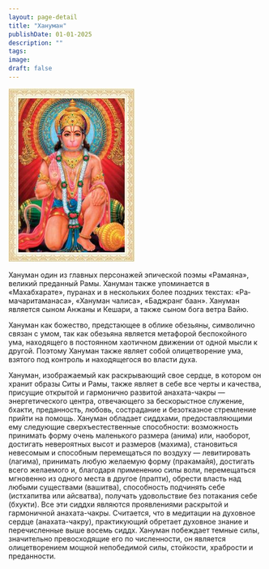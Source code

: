 ```yaml
---
layout: page-detail
title: "Хануман"
publishDate: 01-01-2025
description: ""
tags:
image:
draft: false
---
```


![Хануман](/upload/iblock/7fb/7fbfd44a0517eb8d6fd7e403667a1f5f.jpg "Хануман") 

 Хануман один из главных персонажей эпической поэмы «Рамаяна», великий преданный Рамы. Хануман также упоминается в «Махабхарате», пуранах и в нескольких более поздних текстах: «Ра­мачаритаманаса», «Хануман чалиса», «Баджранг баан». Хануман является сыном Анжаны и Кешари, а также сыном бога ветра Вайю.

 Хануман как божество, предстающее в облике обе­зьяны, символично связан с умом, так как обезьяна является метафорой беспокойного ума, находящего в постоянном хаотичном движении от одной мысли к другой. Поэтому Хануман также являет собой оли­цетворение ума, взятого под контроль и находяще­гося во власти духа.

 Хануман, изображаемый как раскрывающий свое сердце, в котором он хранит образы Ситы и Рамы, также являет в себе все черты и качества, присущие открытой и гармонично развитой анахата-чакры — энергетического центра, отвечающего за беско­рыстное служение, бхакти, преданность, любовь, сострадание и безотказное стремление прийти на помощь. Хануман обладает сиддхами, предостав­ляющими ему следующие сверхъестественные спо­собности: возможность принимать форму очень маленького размера (анима) или, наоборот, дости­гать невероятных высот и размеров (махима), ста­новиться невесомым и способным перемещаться по воздуху — левитировать (лагима), принимать любую желаемую форму (пракамайя), достигать всего жела­емого и, благодаря применению силы воли, переме­щаться мгновенно из одного места в другое (прапти), обрести власть над любыми существами (вашитва), способность подчинять себе (истхапитва или ай­сватва), получать удовольствие без потакания себе (бхукти). Все эти сиддхи являются проявлениями раскрытой и гармоничной анахата-чакры. Счита­ется, что в медитации на духовное сердце (анаха­та-чакру), практикующий обретает духовное знание и перечисленные выше восемь сиддх. Хануман по­беждает темные силы, значительно превосходящие его по численности, он является олицетворением мощной непобедимой силы, стойкости, храбрости и преданности.
  
  
